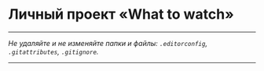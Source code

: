 # Личный проект «What to watch»

---

_Не удаляйте и не изменяйте папки и файлы:_
_`.editorconfig`, `.gitattributes`, `.gitignore`._

---
